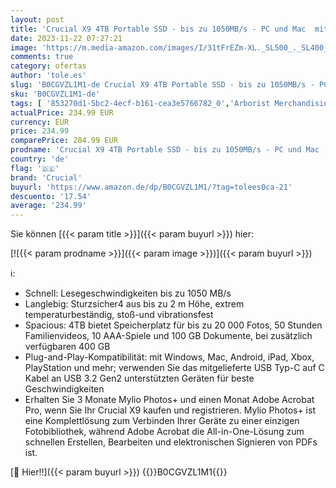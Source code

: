 ```yaml
---
layout: post
title: 'Crucial X9 4TB Portable SSD - bis zu 1050MB/s - PC und Mac  mit Mylio Photos+ Angebot - USB 3.2 Externes Solid State Laufwerk - CT4000X9SSD902'
date: 2023-11-22 07:27:21
image: 'https://m.media-amazon.com/images/I/31tFrEZm-XL._SL500_._SL400_.jpg'
comments: true
category: ofertas
author: 'tole.es'
slug: 'B0CGVZL1M1-de Crucial X9 4TB Portable SSD - bis zu 1050MB/s - PC und Mac...'
sku: 'B0CGVZL1M1-de'
tags: [ '853270d1-5bc2-4ecf-b161-cea3e5766782_0','Arborist Merchandising Root','Computer & Zubehör','Custom Stores','Datenspeicher','Externe Datenspeicher','Externe SSD','Interne Solid State Drives','Komponenten','PC-Gaming','Self Service','crucial','🇩🇪', ]
actualPrice: 234.99 EUR
currency: EUR
price: 234.99
comparePrice: 284.99 EUR
prodname: 'Crucial X9 4TB Portable SSD - bis zu 1050MB/s - PC und Mac  mit Mylio Photos+ Angebot - USB 3.2 Externes Solid State Laufwerk - CT4000X9SSD902'
country: 'de'
flag: '🇩🇪'
brand: 'Crucial'
buyurl: 'https://www.amazon.de/dp/B0CGVZL1M1/?tag=tolees0ca-21'
descuento: '17.54'
average: '234.99'
---
```


Sie können [{{< param title >}}]({{< param buyurl >}}) hier:

[![{{< param prodname >}}]({{< param image >}})]({{< param buyurl >}})

ℹ️:

- Schnell: Lesegeschwindigkeiten bis zu 1050 MB/s
- Langlebig: Sturzsicher4 aus bis zu 2 m Höhe, extrem temperaturbeständig, stoß-und vibrationsfest
- Spacious: 4TB bietet Speicherplatz für bis zu 20 000 Fotos, 50 Stunden Familienvideos, 10 AAA-Spiele und 100 GB Dokumente, bei zusätzlich verfügbaren 400 GB
- Plug-and-Play-Kompatibilität: mit Windows, Mac, Android, iPad, Xbox, PlayStation und mehr; verwenden Sie das mitgelieferte USB Typ-C auf C Kabel an USB 3.2 Gen2 unterstützten Geräten für beste Geschwindigkeiten
- Erhalten Sie 3 Monate Mylio Photos+ und einen Monat Adobe Acrobat Pro, wenn Sie Ihr Crucial X9 kaufen und registrieren. Mylio Photos+ ist eine Komplettlösung zum Verbinden Ihrer Geräte zu einer einzigen Fotobibliothek, während Adobe Acrobat die All-in-One-Lösung zum schnellen Erstellen, Bearbeiten und elektronischen Signieren von PDFs ist.

[🛒 Hier!!]({{< param buyurl >}})
{{<world>}}B0CGVZL1M1{{</world>}}
